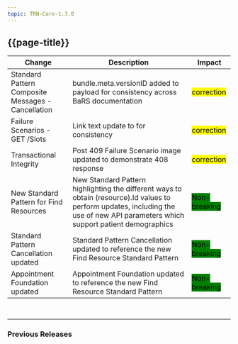 ```yaml
---
topic: TRN-Core-1.3.0
---
```


## {{page-title}}

| Change                                   | Description                            | Impact                          | 
|------------------------------------------|----------------------------------------|---------------------------------|
| Standard Pattern Composite Messages - Cancellation  | bundle.meta.versionID added to payload for consistency across BaRS documentation|    <mark style="background-color: Yellow">correction</mark>  | 
| Failure Scenarios - GET /Slots | Link text <FHIR instant> update to <FHIR dateTime> for consistency|    <mark style="background-color: Yellow">correction</mark>  | 
| Transactional Integrity | Post 409 Failure Scenario image updated to demonstrate 408 response |    <mark style="background-color: Yellow">correction</mark>  |
| New Standard Pattern for Find Resources | New Standard Pattern highlighting the different ways to obtain (resource).Id values to perform updates, including the use of new API parameters which support patient demographics |    <mark style="background-color: Green">Non-breaking</mark>  |
| Standard Pattern Cancellation updated | Standard Pattern Cancellation updated to reference the new Find Resource Standard Pattern |    <mark style="background-color: Green">Non-breaking</mark>  |
| Appointment Foundation updated | Appointment Foundation updated to reference the new Find Resource Standard Pattern |    <mark style="background-color: Green">Non-breaking</mark>  |
<br>
<hr>

### Previous Releases